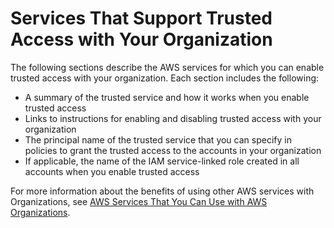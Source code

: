 # Services That Support Trusted Access with Your Organization<a name="services-that-can-integrate"></a>

The following sections describe the AWS services for which you can enable trusted access with your organization\. Each section includes the following:
+ A summary of the trusted service and how it works when you enable trusted access
+ Links to instructions for enabling and disabling trusted access with your organization
+ The principal name of the trusted service that you can specify in policies to grant the trusted access to the accounts in your organization
+ If applicable, the name of the IAM service\-linked role created in all accounts when you enable trusted access

For more information about the benefits of using other AWS services with Organizations, see [AWS Services That You Can Use with AWS Organizations](orgs_integrated-services-list.md)\.